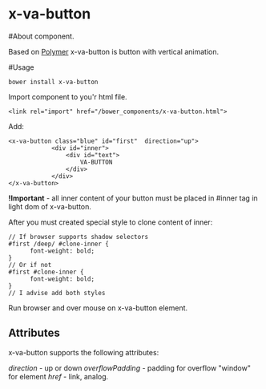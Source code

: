 x-va-button
===========

#About component.

Based on [Polymer](https://www.polymer-project.org/) x-va-button is button with vertical animation. 

#Usage

```
bower install x-va-button
```

Import component to you'r html file.

```
<link rel="import" href="/bower_components/x-va-button.html">
```

Add:

```
<x-va-button class="blue" id="first"  direction="up">
            <div id="inner">
                <div id="text">
                    VA-BUTTON
                </div>
            </div>
</x-va-button>
```

**!Important** - all inner content of your button must be placed in #inner tag in light dom of x-va-button. 

After you must created special style to clone content of inner:

```
// If browser supports shadow selectors
#first /deep/ #clone-inner {
      font-weight: bold;
}
// Or if not
#first #clone-inner {
      font-weight: bold;
}
// I advise add both styles
```

Run browser and over mouse on x-va-button element.

## Attributes
x-va-button supports the following attributes:

*direction* - up or down
*overflowPadding* - padding for overflow "window" for element
*href* - link, <a href></a> analog.

